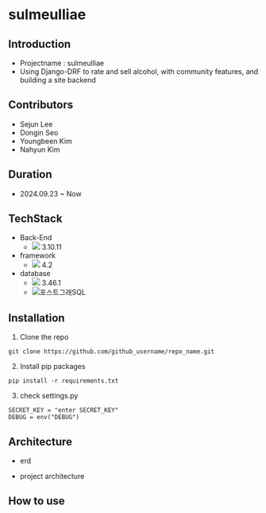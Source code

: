 # sulmeulliae

## Introduction
- Projectname : sulmeulliae
- Using Django-DRF to rate and sell alcohol, with community features, and building a site backend 
 
## Contributors
- Sejun Lee  
- Dongin Seo
- Youngbeen Kim
- Nahyun Kim

## Duration
- 2024.09.23 ~ Now

## TechStack
- Back-End
  - <img src="https://img.shields.io/badge/python-3776AB?style=for-the-badge&logo=python&logoColor=white"> 3.10.11
- framework
  - <img src="https://img.shields.io/badge/django-092E20?style=for-the-badge&logo=django&logoColor=white"> 4.2
- database
  - <img src="https://img.shields.io/badge/sqlite-003B57?style=for-the-badge&logo=sqlite&logoColor=white"> 3.46.1
  - ![포스트그래SQL](https://github.com/user-attachments/assets/1293ec64-43e3-4089-82fd-b9c445340dec) 


## Installation
1. Clone the repo
```
git clone https://github.com/github_username/repo_name.git
```
2. Install pip packages
```
pip install -r requirements.txt
```
3. check settings.py
```
SECRET_KEY = "enter SECRET_KEY"
DEBUG = env("DEBUG")
```

## Architecture
- erd


- project architecture




## How to use

